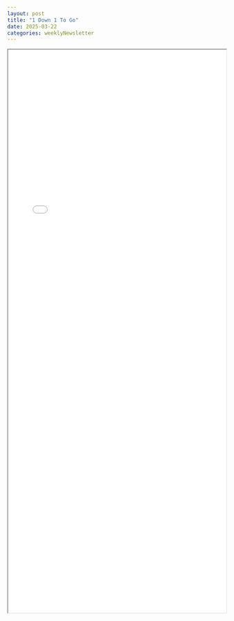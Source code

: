 ```yaml
---
layout: post
title: "1 Down 1 To Go"
date: 2025-03-22
categories: weeklyNewsletter
---
```


<iframe src="{{ site.baseurl }}/BroncoBulletin/The Broncobots Bulletin 28 - CMO Special.pdf" width="100%" height="1300em">
    </iframe>
